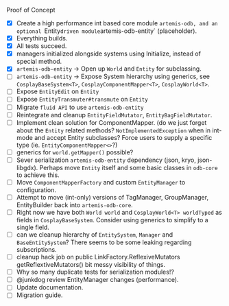 Proof of Concept
- [x] Create a high performance int based core module `artemis-odb, and an optional `Entity` driven module `artemis-odb-entity` (placeholder).
- [x] Everything builds.
- [x] All tests succeed.
- [x] managers initialized alongside systems using Initialize, instead of special method.
- [x] `artemis-odb-entity` -> Open up `World` and `Entity` for subclassing.
- [ ] `artemis-odb-entity` -> Expose System hierarchy using generics, see `CosplayBaseSystem<T>`, `CosplayComponentMapper<T>`, `CosplayWorld<T>`.
- [ ] Expose `EntityEdit` on `Entity`
- [ ] Expose `EntityTransmuter#transmute` on `Entity`
- [ ] Migrate `fluid API` to use `artemis-odb-entity`
- [ ] Reintegrate and cleanup `EntityFieldMutator`, `EntityBagFieldMutator`.
- [ ] Implement clean solution for ComponentMapper. (do we just forget about the `Entity` related methods? `NotImplementedException` when in int-mode and accept Entity subclasses? Force users to supply a specific type (ie. `EntityComponentMapper<>`?)
- [ ] generics for `world.getMapper()` possible?
- [ ] Sever serialization `artemis-odb-entity` dependency (json, kryo, json-libgdx). Perhaps move `Entity` itself and some basic classes in `odb-core` to achieve this.
- [ ] Move `ComponentMapperFactory` and custom `EntityManager` to configuration. 
- [ ] Attempt to move (int-only) versions of TagManager, GroupManager, EntityBuilder back into `artemis-odb-core`.
- [ ] Right now we have both `World world` and `CosplayWorld<T> worldTyped` as fields in `CosplayBaseSystem`. Consider using generics to simplify to a single field.
- [ ] can we cleanup hierarchy of `EntitySystem`, `Manager` and `BaseEntitySystem`? There seems to be some leaking regarding subscriptions.
- [ ] cleanup hack job on public LinkFactory.ReflexiveMutators getReflextiveMutators() bit messy visibility of things.
- [ ] Why so many duplicate tests for serialization modules!?
- [ ] @junkdog review EntityManager changes (performance).
- [ ] Update documentation.
- [ ] Migration guide.

